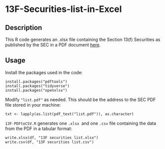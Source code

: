 # 13F-Securities-list-in-Excel

## Description
This R code generates an .xlsx file containing the Section 13(f) Securities as published by the SEC in a PDF document [here](https://www.sec.gov/divisions/investment/13flists).

## Usage
Install the packages used in the code:

```
install.packages("pdftools")
install.packages("tidyverse")
install.packages("openxlsx")
```

Modify `"list.pdf"` as needed. This should be the address to the SEC PDF file stored in your machine:
```
txt <- lapply(as.list(pdf_text("list.pdf")), as.character)
```

`13F-PDFtoCSV.R` generates one `.xlsx `and one `.csv` file containing the data from the PDF in a tabular format:
```
write.xlsx(df, "13F securities list.xlsx")
write.csv(df, "13F securities list.csv")
```

